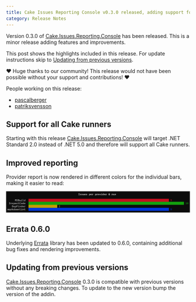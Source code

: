 ```yaml
---
title: Cake Issues Reporting Console v0.3.0 released, adding support for all Cake runners
category: Release Notes
---
```


Version 0.3.0 of [Cake.Issues.Reporting.Console] has been released.
This is a minor release adding features and improvements.

<!--excerpt-->

This post shows the highlights included in this release.
For update instructions skip to [Updating from previous versions](#updating-from-previous-versions).

❤ Huge thanks to our community! This release would not have been possible without your support and contributions! ❤

People working on this release:

* [pascalberger](https://github.com/pascalberger)
* [patriksvensson](https://github.com/patriksvensson)

## Support for all Cake runners

Starting with this release [Cake.Issues.Reporting.Console] will target .NET Standard 2.0 instead of .NET 5.0 and
therefore will support all Cake runners.

## Improved reporting

Provider report is now rendered in different colors for the individual bars, making it easier to read:

![Summary by provider & rule](2021-09-05-summary-by-provider.png "Summary by provider & rule")

## Errata 0.6.0

Underlying [Errata] library has been updated to 0.6.0, containing additional bug fixes and rendering improvements.

## Updating from previous versions

[Cake.Issues.Reporting.Console] 0.3.0 is compatible with previous versions without any breaking changes.
To update to the new version bump the version of the addin.

[Cake.Issues.Reporting.Console]: /docs/report-formats/console/
[Errata]: https://github.com/spectreconsole/errata
